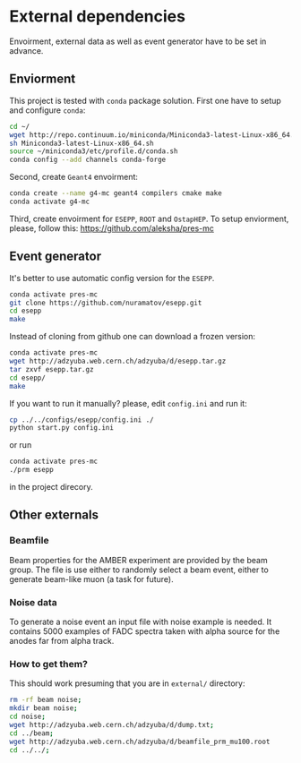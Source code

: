 # External dependencies

Envoirment, external data as well as event generator have to be set 
in advance.

## Enviorment

This project is tested with `conda` package solution.
First one have to setup and configure `conda`:
```bash
cd ~/
wget http://repo.continuum.io/miniconda/Miniconda3-latest-Linux-x86_64.sh
sh Miniconda3-latest-Linux-x86_64.sh
source ~/miniconda3/etc/profile.d/conda.sh
conda config --add channels conda-forge
```

Second, create `Geant4` envoirment:
```bash
conda create --name g4-mc geant4 compilers cmake make
conda activate g4-mc
```

Third, create envoirment for `ESEPP`, `ROOT` and `OstapHEP`.
To setup enviorment, please, follow this: https://github.com/aleksha/pres-mc


## Event generator

It's better to use automatic config version for the `ESEPP`.
```bash
conda activate pres-mc
git clone https://github.com/nuramatov/esepp.git
cd esepp
make
```

Instead of cloning from github one can download a frozen version:
```bash
conda activate pres-mc
wget http://adzyuba.web.cern.ch/adzyuba/d/esepp.tar.gz
tar zxvf esepp.tar.gz
cd esepp/
make
```

If you want to run it manually? please, edit `config.ini` and run it:
```bash
cp ../../configs/esepp/config.ini ./
python start.py config.ini
```
or run
```bash
conda activate pres-mc
./prm esepp
```
in the project direcory.

## Other externals

### Beamfile

Beam properties for the AMBER experiment are provided by the beam group.
The file is use either to randomly select a beam event, either to 
generate beam-like muon (a task for future).

### Noise data

To generate a noise event an input file with noise example is needed.
It contains 5000 examples of FADC spectra taken with alpha source for
the anodes far from alpha track.

### How to get them?

This should work presuming that you are in `external/` directory:

```bash
rm -rf beam noise;
mkdir beam noise;
cd noise;
wget http://adzyuba.web.cern.ch/adzyuba/d/dump.txt;
cd ../beam;
wget http://adzyuba.web.cern.ch/adzyuba/d/beamfile_prm_mu100.root
cd ../../;
```
